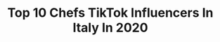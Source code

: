 ---
title: Top 10 Chefs TikTok Influencers In Italy In 2020
description: >-
  Find top chefs TikTok influencers in Italy in 2020. Most popular hashtags: #chef #drink #italiancheck #greenscreen.
platform: TikTok
profiles:
  - username: "bruno.barbieri"
    fullname: >-
      BrunoBarbieriChef
    location: "Italy"
    followers: 422500
    engagement: 930
    commentsToLikes: 0.011374
    id: ck9re386z0l3v0j780o0g1y12
    verified: true
    hashtags: "#solocosebelle, #coooooooooooos, #ragazz, #y2k"
  - username: "letortedigiadaofficial"
    fullname: >-
      Letortedigiada
    location: "Italy"
    followers: 34303
    engagement: 1017
    commentsToLikes: 0.009907
    id: ck92xop14zif30j7812x16ihg
    verified: false
    hashtags: "#stayathome, #louisvuitton, #oreo, #gold"
  - username: "antoninobucolo"
    fullname: >-
      Antonino Bucolo
    location: "Italy"
    followers: 64896
    engagement: 382
    commentsToLikes: 0.031523
    id: ck81q77gmgibm0j78kpf3wlg7
    verified: false
    hashtags: "#foodwehate, #cznburak, #gnocchi, #farfalline"
  - username: "sorbilloofficial"
    fullname: >-
      Gino Sorbillo
    location: "Italy"
    followers: 4299
    engagement: 395
    commentsToLikes: 0.013086
    id: ck8to6t5ylifg0j78u5rs3yq0
    verified: false
    hashtags: "#italia, #napolipizza, #pizzanapoletana, #tiktok"
  - username: "roccobuffone"
    fullname: >-
      Rocco Buffone
    location: "Italy"
    followers: 17890
    engagement: 1133
    commentsToLikes: 0.007331
    id: ck92xosu1zjd70j78jp5i3r6t
    verified: false
    hashtags: "#alexa, #ricetta, #sushi, #taste"
  - username: "simonlucareal"
    fullname: >-
      SimonLuca
    location: "Italy"
    followers: 15408
    engagement: 453
    commentsToLikes: 0.021847
    id: ck81q942wgx3o0j78czuviqdt
    verified: false
    hashtags: "#maturare, #nerd, #switch, #cantanti"
  - username: "ale_merca_0606i"
    fullname: >-
      Ale🌸
    location: "Italy"
    followers: 2811
    engagement: 1576
    commentsToLikes: 0.065482
    id: cka0tnjq8qmnm0i78h45ilrfr
    verified: false
    hashtags: "#biscotti, #friend, #bianco, #rallentatore"
  - username: "blackcatwildsoul"
    fullname: >-
      Young.Ecate
    location: "Italy"
    followers: 3388
    engagement: 436
    commentsToLikes: 0.075660
    id: cka0ly60ot0kq0i78lxax25h3
    verified: false
    hashtags: "#saturdaymood, #foryoupag, #creepytiktok, #comolago"
  - username: "ele_sini93"
    fullname: >-
      Elena Sinigaglia
    location: "Italy"
    followers: 19154
    engagement: 756
    commentsToLikes: 0.040243
    id: ckacig8h63aqr0i7818tk57gu
    verified: false
    hashtags: "#gman, #pancakes, #fragole, #cereali"
  - username: "theliving_man"
    fullname: >-
      TheLivingMan
    location: "Italy"
    followers: 22742
    engagement: 535
    commentsToLikes: 0.046423
    id: ckal55lk45f7d0i78dbkkf2et
    verified: false
    hashtags: "#italianfood, #madein, #goodvibes, #mercedes"
---